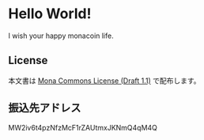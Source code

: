 
# Hello World!

I wish your happy monacoin life.

## License

本文書は [Mona Commons License (Draft 1.1)](https://github.com/MiddayJournal/MonaCommons) で配布します。

## 振込先アドレス

MW2iv6t4pzNfzMcF1rZAUtmxJKNmQ4qM4Q


